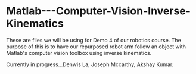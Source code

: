 # Matlab---Computer-Vision-Inverse-Kinematics
These are files we will be using for Demo 4 of our robotics course. The purpose of this is to have our repurposed robot arm follow an object with Matlab's computer vision toolbox using inverse kinematics.


Currently in progress...Denwis La, Joseph Mccarthy, Akshay Kumar.
